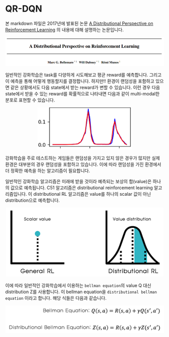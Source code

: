 # QR-DQN
본 markdown 파일은 2017년에 발표된 논문 [A Distributional Perspective on Reinforcement Learning](https://arxiv.org/abs/1707.06887) 의 내용에 대해 설명하는 논문입니다.

<center>

<img src="./Images/paper.png" alt="paper" style="width: 700px;"/>

 </center>

 일반적인 강화학습은 task를 다양하게 시도해보고 평균 reward를 예측합니다. 그리고 이 예측을 통해 어떻게 행동할지를 결정합니다. 하지만!! 환경이 랜덤성을 포함하고 있으면 같은 상황에서도 다음 state에서 받는 reward가 변할 수 있습니다. 이런 경우 다음 state에서 받을 수 있는 reward를 확률적으로 나타내면 다음과 같이 multi-modal한 분포로 표현할 수 있습니다. 

<center>

<img src="./Images/bimodal_distribution.png" alt="bimodal" style="width: 300px;"/>

</center>

 강화학습을 주로 테스트하는 게임들은 랜덤성을 가지고 있지 않은 경우가 많지만 실제 환경은 대부분의 경우 랜덤성을 포함하고 있습니다. 이에 따라 랜덤성을 가진 환경에서 더 정확한 예측을 하는 알고리즘이 필요합니다.

 일반적인 강화학습 알고리즘은 미래에 받을 것이라 예측되는 보상의 합(value)은 하나의 값으로 예측됩니다. C51 알고리즘은 distributional reinforcement learning 알고리즘입니다. 이 distributional RL 알고리즘은 value를 하나의 scalar 값이 아닌 distribution으로 예측합니다.

<center>

<img src="./Images/distributionalRL.png" alt="distributional RL" style="width: 500px;"/>

</center>

 이에 따라 일반적인 강화학습에서 이용하는 `bellman equation`의 value Q 대신 distribution Z를 사용합니다. 이 bellman equation을 `distributional bellman equation` 이라고 합니다. 해당 식들은 다음과 같습니다. 

<center>

 <img src="./Images/bellman_equation.png" alt="distributional RL" class ="center" style="width: 600px;"/>

</center>




